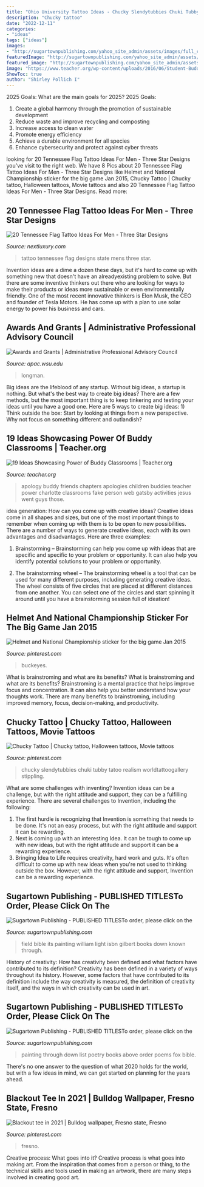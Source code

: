 ```yaml
---
title: "Ohio University Tattoo Ideas - Chucky Slendytubbies Chuki Tubby Tatoo Realism Worldtattoogallery Stippling"
description: "Chucky tattoo"
date: "2022-12-11"
categories:
- "ideas"
tags: ["ideas"]
images:
- "http://sugartownpublishing.com/yahoo_site_admin/assets/images/full_cover_small.45135712_std.jpg"
featuredImage: "http://sugartownpublishing.com/yahoo_site_admin/assets/images/Voices_from_the_Field_at_350_dpi.80123431_std.jpg"
featured_image: "http://sugartownpublishing.com/yahoo_site_admin/assets/images/Voices_from_the_Field_at_350_dpi.80123431_std.jpg"
image: "https://www.teacher.org/wp-content/uploads/2016/06/Student-Buddies.jpeg"
ShowToc: true
author: "Shirley Pollich I"
---
```



2025 Goals: What are the main goals for 2025?
2025 Goals: 
1. Create a global harmony through the promotion of sustainable development 
2. Reduce waste and improve recycling and composting 
3. Increase access to clean water 
4. Promote energy efficiency 
5. Achieve a durable environment for all species 
6. Enhance cybersecurity and protect against cyber threats 

	

		
looking for 20 Tennessee Flag Tattoo Ideas For Men - Three Star Designs you've visit to the right web. We have 8 Pics about 20 Tennessee Flag Tattoo Ideas For Men - Three Star Designs like Helmet and National Championship sticker for the big game Jan 2015, Chucky Tattoo | Chucky tattoo, Halloween tattoos, Movie tattoos and also 20 Tennessee Flag Tattoo Ideas For Men - Three Star Designs. Read more:
		
    
## 20 Tennessee Flag Tattoo Ideas For Men - Three Star Designs

<img loading=lazy src="http://nextluxury.com/wp-content/uploads/mens-tennessee-flag-tattoo-designs.jpg" onerror="this.onerror=null;this.src='https://tse1.mm.bing.net/th?id=OIP.UHTOd0nAKldxQaYK6sA-VgHaHa&amp;pid=15.1';" alt="20 Tennessee Flag Tattoo Ideas For Men - Three Star Designs">

_Source: nextluxury.com_

>tattoo tennessee flag designs state mens three star. 

	

Invention ideas are a dime a dozen these days, but it's hard to come up with something new that doesn't have an alreadyexisting problem to solve. But there are some inventive thinkers out there who are looking for ways to make their products or ideas more sustainable or even environmentally friendly. One of the most recent innovative thinkers is Elon Musk, the CEO and founder of Tesla Motors. He has come up with a plan to use solar energy to power his business and cars.

    
## Awards And Grants | Administrative Professional Advisory Council

<img loading=lazy src="https://s3.wp.wsu.edu/uploads/sites/899/2020/06/Holly1.jpg" onerror="this.onerror=null;this.src='https://tse1.mm.bing.net/th?id=OIP.J4R1zzaKqJTbuV_9SrVOWgAAAA&amp;pid=15.1';" alt="Awards and Grants | Administrative Professional Advisory Council">

_Source: apac.wsu.edu_

>longman. 

	

Big ideas are the lifeblood of any startup. Without big ideas, a startup is nothing. But what's the best way to create big ideas? There are a few methods, but the most important thing is to keep tinkering and testing your ideas until you have a good one. Here are 5 ways to create big ideas: 1) Think outside the box: Start by looking at things from a new perspective. Why not focus on something different and outlandish?

    
## 19 Ideas Showcasing Power Of Buddy Classrooms | Teacher.org

<img loading=lazy src="https://www.teacher.org/wp-content/uploads/2016/06/Student-Buddies.jpeg" onerror="this.onerror=null;this.src='https://tse3.mm.bing.net/th?id=OIP.drbkPsxyELNoCAcHuYhT8AHaE7&amp;pid=15.1';" alt="19 Ideas Showcasing Power of Buddy Classrooms | Teacher.org">

_Source: teacher.org_

>apology buddy friends chapters apologies children buddies teacher power charlotte classrooms fake person web gatsby activities jesus went guys those. 

	

idea generation: How can you come up with creative ideas?
Creative ideas come in all shapes and sizes, but one of the most important things to remember when coming up with them is to be open to new possibilities. There are a number of ways to generate creative ideas, each with its own advantages and disadvantages. Here are three examples:
1. Brainstorming – Brainstorming can help you come up with ideas that are specific and specific to your problem or opportunity. It can also help you identify potential solutions to your problem or opportunity.

2. The brainstorming wheel – The brainstorming wheel is a tool that can be used for many different purposes, including generating creative ideas. The wheel consists of five circles that are placed at different distances from one another. You can select one of the circles and start spinning it around until you have a brainstorming session full of ideation!


    
## Helmet And National Championship Sticker For The Big Game Jan 2015

<img loading=lazy src="https://i.pinimg.com/736x/c8/ef/d4/c8efd4fe0eb2984973b60c519d1aa6ef--ohio-state-buckeyes-helmet.jpg" onerror="this.onerror=null;this.src='https://tse1.mm.bing.net/th?id=OIP.L4IlaNt_PHmTG5UxLLaP_AHaHa&amp;pid=15.1';" alt="Helmet and National Championship sticker for the big game Jan 2015">

_Source: pinterest.com_

>buckeyes. 

	

What is brainstroming and what are its benefits?
What is brainstroming and what are its benefits? Brainstroming is a mental practice that helps improve focus and concentration. It can also help you better understand how your thoughts work. There are many benefits to brainstroming, including improved memory, focus, decision-making, and productivity.

    
## Chucky Tattoo | Chucky Tattoo, Halloween Tattoos, Movie Tattoos

<img loading=lazy src="https://i.pinimg.com/736x/77/03/04/77030443ae5aff92f5b5ea3cd642a222--chucky-tattoo-hand-tattoos.jpg" onerror="this.onerror=null;this.src='https://tse1.mm.bing.net/th?id=OIP.TUVDdvm8zSkbmLvm5FXI8wHaGd&amp;pid=15.1';" alt="Chucky Tattoo | Chucky tattoo, Halloween tattoos, Movie tattoos">

_Source: pinterest.com_

>chucky slendytubbies chuki tubby tatoo realism worldtattoogallery stippling. 

	

What are some challenges with inventing?
Invention ideas can be a challenge, but with the right attitude and support, they can be a fulfilling experience. There are several challenges to Invention, including the following:
1. The first hurdle is recognizing that Invention is something that needs to be done. It's not an easy process, but with the right attitude and support it can be rewarding.
2. Next is coming up with an interesting Idea. It can be tough to come up with new ideas, but with the right attitude and support it can be a rewarding experience. 
3. Bringing Idea to Life requires creativity, hard work and guts. It's often difficult to come up with new ideas when you're not used to thinking outside the box. However, with the right attitude and support, Invention can be a rewarding experience.

    
## Sugartown Publishing - PUBLISHED TITLESTo Order, Please Click On The

<img loading=lazy src="http://sugartownpublishing.com/yahoo_site_admin/assets/images/Voices_from_the_Field_at_350_dpi.80123431_std.jpg" onerror="this.onerror=null;this.src='https://tse3.mm.bing.net/th?id=OIP.fjDD9v3ye_t8jggkGVyhbgHaLH&amp;pid=15.1';" alt="Sugartown Publishing - PUBLISHED TITLESTo order, please click on the">

_Source: sugartownpublishing.com_

>field bible its painting william light isbn gilbert books down known through. 

	

History of creativity: How has creativity been defined and what factors have contributed to its definition?
Creativity has been defined in a variety of ways throughout its history. However, some factors that have contributed to its definition include the way creativity is measured, the definition of creativity itself, and the ways in which creativity can be used in art.

    
## Sugartown Publishing - PUBLISHED TITLESTo Order, Please Click On The

<img loading=lazy src="http://sugartownpublishing.com/yahoo_site_admin/assets/images/full_cover_small.45135712_std.jpg" onerror="this.onerror=null;this.src='https://tse4.mm.bing.net/th?id=OIP.4Uifz-DbHvlVAHUy0ZWppQAAAA&amp;pid=15.1';" alt="Sugartown Publishing - PUBLISHED TITLESTo order, please click on the">

_Source: sugartownpublishing.com_

>painting through down list poetry books above order poems fox bible. 

	

There's no one answer to the question of what 2020 holds for the world, but with a few ideas in mind, we can get started on planning for the years ahead. 

    
## Blackout Tee In 2021 | Bulldog Wallpaper, Fresno State, Fresno

<img loading=lazy src="https://i.pinimg.com/736x/8e/29/f1/8e29f18f1ce9ddf2fda7a3c458eee59c--retail-tee.jpg" onerror="this.onerror=null;this.src='https://tse3.mm.bing.net/th?id=OIP.XdhUpE4zBGDfj2kJGqphygHaHa&amp;pid=15.1';" alt="Blackout tee in 2021 | Bulldog wallpaper, Fresno state, Fresno">

_Source: pinterest.com_

>fresno. 

	

Creative process: What goes into it?
Creative process is what goes into making art. From the inspiration that comes from a person or thing, to the technical skills and tools used in making an artwork, there are many steps involved in creating good art.


